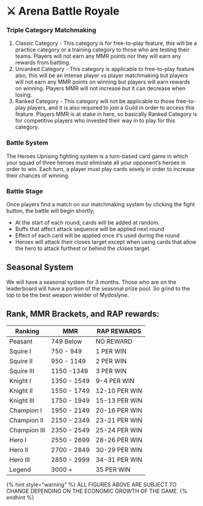 # ⚔ Arena Battle Royale

### Triple Category Matchmaking

1. Classic Category - This category is for free-to-play feature, this will be a practice category or a training category to those who are testing their teams. Players will not earn any MMR points nor they will earn any rewards from battling.
2. Unranked Category - This category is applicable to free-to-play feature also, this will be an intense player vs player matchmaking but players will not earn any MMR points on winning but players will earn rewards on winning. Players MMR will not increase but it can decrease when losing.
3. Ranked Category - This category will not be applicable to those free-to-play players, and it is also required to join a Guild in order to access this feature. Players MMR is at stake in here, so basically Ranked Category is for competitive players who invested their way in to play for this category.

### Battle System

The Heroes Uprising fighting system is a turn-based card game in which your squad of three heroes must eliminate all your opponent’s heroes in order to win. Each turn, a player must play cards wisely in order to increase their chances of winning.

### Battle Stage

Once players find a match on our matchmaking system by clicking the fight button, the battle will begin shortly;

* At the start of each round, cards will be added at random.&#x20;
* Buffs that affect attack sequence will be applied next round&#x20;
* Effect of each card will be applied once it’s used during the round&#x20;
* Heroes will attack their closes target except when using cards that allow the hero to attack furthest or behind the closes target.

## Seasonal System

We will have a seasonal system for 3 months. Those who are on the leaderboard will have a portion of the seasonal prize pool. So grind to the top to be the best weapon wielder of Mydoslyne.

## Rank, MMR Brackets, and RAP rewards:

| Ranking      | MMR         | RAP REWARDS   |
| ------------ | ----------- | ------------- |
| Peasant      | 749 Below   | NO REWARD     |
| Squire I     | 750 - 949   | 1 PER WIN     |
| Squire II    | 950 - 1149  | 2 PER WIN     |
| Squire III   | 1150 -1349  | 3 PER WIN     |
| Knight I     | 1350 - 1549 | 9-4 PER WIN   |
| Knight II    | 1550 - 1749 | 12-10 PER WIN |
| Knight III   | 1750 - 1949 | 15-13 PER WIN |
| Champion I   | 1950 - 2149 | 20-16 PER WIN |
| Champion II  | 2150 - 2349 | 23-21 PER WIN |
| Champion III | 2350 - 2549 | 25-24 PER WIN |
| Hero I       | 2550 - 2699 | 28-26 PER WIN |
| Hero II      | 2700 - 2849 | 30-29 PER WIN |
| Hero III     | 2850 - 2999 | 34-31 PER WIN |
| Legend       | 3000 +      | 35 PER WIN    |

{% hint style="warning" %}
ALL FIGURES ABOVE ARE SUBJECT TO CHANGE DEPENDING ON THE ECONOMIC GROWTH OF THE GAME.
{% endhint %}
